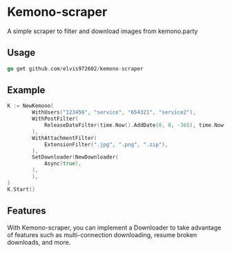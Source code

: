 # Kemono-scraper
A simple scraper to  filter and download images from kemono.party

## Usage
```go
go get github.com/elvis972602/kemono-scraper
```

## Example
```go
K := NewKemono(
		WithUsers("123456", "service", "654321", "service2"),
		WithPostFilter(
			ReleaseDateFilter(time.Now().AddDate(0, 0, -365), time.Now()),
		),
		WithAttachmentFilter(
			ExtensionFilter(".jpg", ".png", ".zip"),
		),
        SetDownloader(NewDownloader(
        	Async(true),
        ),
        ), 
)
K.Start()
```

## Features
With Kemono-scraper, you can implement a Downloader to take advantage of features such as multi-connection downloading, resume broken downloads, and more.




